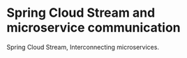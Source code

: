 # Spring Cloud Stream and microservice communication
Spring Cloud Stream, Interconnecting microservices.
